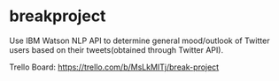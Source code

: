 # breakproject

Use IBM Watson NLP API to determine general mood/outlook of Twitter users based on their tweets(obtained through Twitter API).

Trello Board: https://trello.com/b/MsLkMITj/break-project
